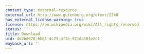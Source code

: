 ```yaml
---
content_type: external-resource
external_url: http://www.gutenberg.org/etext/2240
has_external_license_warning: true
license: https://en.wikipedia.org/wiki/All_rights_reserved
status: ''
title: Download
uid: 4b2b6070-6b01-4c25-af2e-921da101e2c1
wayback_url: ''
---
```

